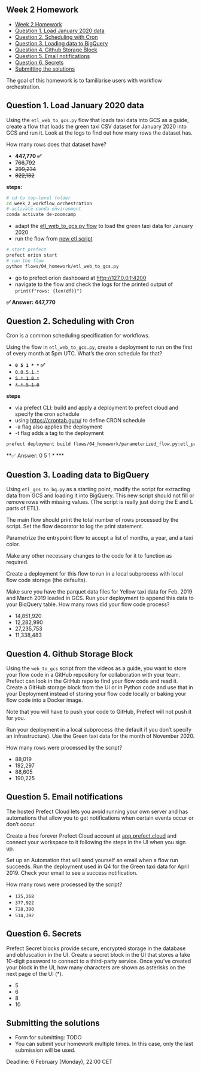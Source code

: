 ## Week 2 Homework

- [Week 2 Homework](#week-2-homework)
- [Question 1. Load January 2020 data](#question-1-load-january-2020-data)
- [Question 2. Scheduling with Cron](#question-2-scheduling-with-cron)
- [Question 3. Loading data to BigQuery](#question-3-loading-data-to-bigquery)
- [Question 4. Github Storage Block](#question-4-github-storage-block)
- [Question 5. Email notifications](#question-5-email-notifications)
- [Question 6. Secrets](#question-6-secrets)
- [Submitting the solutions](#submitting-the-solutions)

The goal of this homework is to familiarise users with workflow orchestration. 


## Question 1. Load January 2020 data

Using the `etl_web_to_gcs.py` flow that loads taxi data into GCS as a guide, create a flow that loads the green taxi CSV dataset for January 2020 into GCS and run it. Look at the logs to find out how many rows the dataset has.

How many rows does that dataset have?

* **447,770 ✅**
* ~~766,792~~
* ~~299,234~~
* ~~822,132~~

**steps:**

```bash
# cd to top-level folder
cd week_2_workflow_orchestration
# activate conda environment
conda activate de-zoomcamp
```
- adapt the [etl_web_to_gcs.py flow](02_gcp/etl_web_to_gcs.py) to load the green taxi data for January 2020
- run the flow from [new etl script](04_homework/etl_web_to_gcs.py)

```bash
# start prefect
prefect orion start 
# run the flow  
python flows/04_homework/etl_web_to_gcs.py
```

- go to prefect orion dashboard at http://127.0.0.1:4200
- navigate to the flow and check the logs for the printed output of `print(f"rows: {len(df)}")`

**✅ Answer: 447,770**

## Question 2. Scheduling with Cron

Cron is a common scheduling specification for workflows. 

Using the flow in `etl_web_to_gcs.py`, create a deployment to run on the first of every month at 5pm UTC. What’s the cron schedule for that?

- **`0 5 1 * *` ✅**
- ~~`0 0 5 1 *`~~
- ~~`5 * 1 0 *`~~
- ~~`* * 5 1 0`~~

**steps**

- via prefect CLI: build and apply a deployment to prefect cloud and specify the cron schedule
- using https://crontab.guru/ to define CRON schedule
- -a flag also applies the deployment
- -t flag adds a tag to the deployment
```bash
prefect deployment build flows/04_homework/parameterized_flow.py:etl_parent_flow -n "Paramerized ETL from CLI" --cron "0 5 1 * *" -a -t homework
```

**✅ Answer: 0 5 1 * ***

## Question 3. Loading data to BigQuery 

Using `etl_gcs_to_bq.py` as a starting point, modify the script for extracting data from GCS and loading it into BigQuery. This new script should not fill or remove rows with missing values. (The script is really just doing the E and L parts of ETL).

The main flow should print the total number of rows processed by the script. Set the flow decorator to log the print statement.

Parametrize the entrypoint flow to accept a list of months, a year, and a taxi color. 

Make any other necessary changes to the code for it to function as required.

Create a deployment for this flow to run in a local subprocess with local flow code storage (the defaults).

Make sure you have the parquet data files for Yellow taxi data for Feb. 2019 and March 2019 loaded in GCS. Run your deployment to append this data to your BiqQuery table. How many rows did your flow code process?

- 14,851,920
- 12,282,990
- 27,235,753
- 11,338,483



## Question 4. Github Storage Block

Using the `web_to_gcs` script from the videos as a guide, you want to store your flow code in a GitHub repository for collaboration with your team. Prefect can look in the GitHub repo to find your flow code and read it. Create a GitHub storage block from the UI or in Python code and use that in your Deployment instead of storing your flow code locally or baking your flow code into a Docker image. 

Note that you will have to push your code to GitHub, Prefect will not push it for you.

Run your deployment in a local subprocess (the default if you don’t specify an infrastructure). Use the Green taxi data for the month of November 2020.

How many rows were processed by the script?

- 88,019
- 192,297
- 88,605
- 190,225



## Question 5. Email notifications

The hosted Prefect Cloud lets you avoid running your own server and has automations that allow you to get notifications when certain events occur or don’t occur. 

Create a free forever Prefect Cloud account at [app.prefect.cloud](https://app.prefect.cloud/) and connect your workspace to it following the steps in the UI when you sign up. 

Set up an Automation that will send yourself an email when a flow run succeeds. Run the deployment used in Q4 for the Green taxi data for April 2019. Check your email to see a success notification.

How many rows were processed by the script?

- `125,268`
- `377,922`
- `728,390`
- `514,392`


## Question 6. Secrets

Prefect Secret blocks provide secure, encrypted storage in the database and obfuscation in the UI. Create a secret block in the UI that stores a fake 10-digit password to connect to a third-party service. Once you’ve created your block in the UI, how many characters are shown as asterisks on the next page of the UI (*).

- 5
- 6
- 8
- 10


## Submitting the solutions

* Form for submitting: TODO
* You can submit your homework multiple times. In this case, only the last submission will be used. 

Deadline: 6 February (Monday), 22:00 CET

